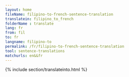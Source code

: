 ```yaml
---
layout: home
fileName: filipino-to-french-sentence-translation
translatein: filipino_to_french
folderName : translate
lang: fr
from: fil
to: fr
langname: filipino-to
permalink: /fr/filipino-to-french-sentence-translation
tool: sentence-translations
matchurls: en&&fr
---
```

{% include section/translateinto.html %}
